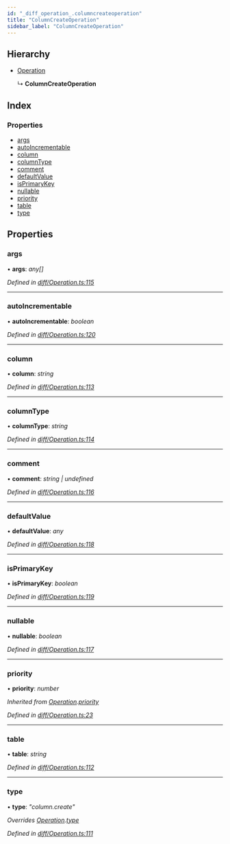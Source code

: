 ```yaml
---
id: "_diff_operation_.columncreateoperation"
title: "ColumnCreateOperation"
sidebar_label: "ColumnCreateOperation"
---
```


## Hierarchy

* [Operation](_diff_operation_.operation.md)

  ↳ **ColumnCreateOperation**

## Index

### Properties

* [args](_diff_operation_.columncreateoperation.md#args)
* [autoIncrementable](_diff_operation_.columncreateoperation.md#autoincrementable)
* [column](_diff_operation_.columncreateoperation.md#column)
* [columnType](_diff_operation_.columncreateoperation.md#columntype)
* [comment](_diff_operation_.columncreateoperation.md#comment)
* [defaultValue](_diff_operation_.columncreateoperation.md#defaultvalue)
* [isPrimaryKey](_diff_operation_.columncreateoperation.md#isprimarykey)
* [nullable](_diff_operation_.columncreateoperation.md#nullable)
* [priority](_diff_operation_.columncreateoperation.md#priority)
* [table](_diff_operation_.columncreateoperation.md#table)
* [type](_diff_operation_.columncreateoperation.md#type)

## Properties

###  args

• **args**: *any[]*

*Defined in [diff/Operation.ts:115](https://github.com/aerogear/graphback/blob/63664df15/packages/graphql-migrations/src/diff/Operation.ts#L115)*

___

###  autoIncrementable

• **autoIncrementable**: *boolean*

*Defined in [diff/Operation.ts:120](https://github.com/aerogear/graphback/blob/63664df15/packages/graphql-migrations/src/diff/Operation.ts#L120)*

___

###  column

• **column**: *string*

*Defined in [diff/Operation.ts:113](https://github.com/aerogear/graphback/blob/63664df15/packages/graphql-migrations/src/diff/Operation.ts#L113)*

___

###  columnType

• **columnType**: *string*

*Defined in [diff/Operation.ts:114](https://github.com/aerogear/graphback/blob/63664df15/packages/graphql-migrations/src/diff/Operation.ts#L114)*

___

###  comment

• **comment**: *string | undefined*

*Defined in [diff/Operation.ts:116](https://github.com/aerogear/graphback/blob/63664df15/packages/graphql-migrations/src/diff/Operation.ts#L116)*

___

###  defaultValue

• **defaultValue**: *any*

*Defined in [diff/Operation.ts:118](https://github.com/aerogear/graphback/blob/63664df15/packages/graphql-migrations/src/diff/Operation.ts#L118)*

___

###  isPrimaryKey

• **isPrimaryKey**: *boolean*

*Defined in [diff/Operation.ts:119](https://github.com/aerogear/graphback/blob/63664df15/packages/graphql-migrations/src/diff/Operation.ts#L119)*

___

###  nullable

• **nullable**: *boolean*

*Defined in [diff/Operation.ts:117](https://github.com/aerogear/graphback/blob/63664df15/packages/graphql-migrations/src/diff/Operation.ts#L117)*

___

###  priority

• **priority**: *number*

*Inherited from [Operation](_diff_operation_.operation.md).[priority](_diff_operation_.operation.md#priority)*

*Defined in [diff/Operation.ts:23](https://github.com/aerogear/graphback/blob/63664df15/packages/graphql-migrations/src/diff/Operation.ts#L23)*

___

###  table

• **table**: *string*

*Defined in [diff/Operation.ts:112](https://github.com/aerogear/graphback/blob/63664df15/packages/graphql-migrations/src/diff/Operation.ts#L112)*

___

###  type

• **type**: *"column.create"*

*Overrides [Operation](_diff_operation_.operation.md).[type](_diff_operation_.operation.md#type)*

*Defined in [diff/Operation.ts:111](https://github.com/aerogear/graphback/blob/63664df15/packages/graphql-migrations/src/diff/Operation.ts#L111)*
